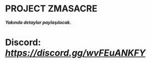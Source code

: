 
# PROJECT ZMASACRE

***Yakında detaylar paylaşılacak.***

# Discord:  ***https://discord.gg/wvFEuANKFY***
